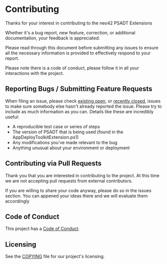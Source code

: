 # Contributing

Thanks for your interest in contributing to the neo42 PSADT Extensions

Whether it's a bug report, new feature, correction, or additional documentation, your feedback is appreciated.

Please read through this document before submitting any issues to ensure all the necessary information is provided to effectively respond to your report.

Please note there is a code of conduct, please follow it in all your interactions with the project.

## Reporting Bugs / Submitting Feature Requests

When filing an issue, please check [existing open](https://github.com/neo42-GmbH/PSAppDeployToolKitExtensions/issues), or [recently closed](https://github.com//neo42-GmbH/PSAppDeployToolKitExtensions/issues?q=is%3Aissue+is%3Aclosed), issues to make sure somebody else hasn't already reported the issue. Please try to include as much information as you can. Details like these are incredibly useful:

* A reproducible test case or series of steps
* The version of PSADT that is being used (found in the AppDeployToolkitExtension.ps1)
* Any modifications you've made relevant to the bug
* Anything unusual about your environment or deployment

## Contributing via Pull Requests

Thank you that you are interested in contributing to the project. At this time we are not accepting pull requests from external contributors.

If you are willing to share your code anyway, please do so in the issues section. You can appened your ideas there and we will evaluate them accordingly

## Code of Conduct

This project has a [Code of Conduct](.github/CODE_OF_CONDUCT.md).

## Licensing

See the [COPYING](https://github.com/neo42-GmbH/PSAppDeployToolKitExtensions/blob/c1e106372b8f338a849cdb90ab8fc7afdb00e0f6/COPYING.Lesser) file for our project's licensing.
